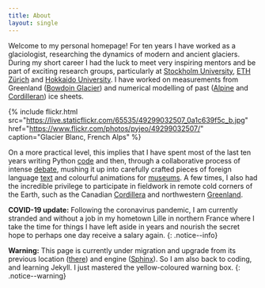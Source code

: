 ```yaml
---
title: About
layout: single
---
```


Welcome to my personal homepage! For ten years I have worked as a
glaciologist, researching the dynamics of modern and ancient glaciers. During
my short career I had the luck to meet very inspiring mentors and be part of
exciting research groups, particularly at [Stockholm University][SU], [ETH
Zürich][ETHZ] and [Hokkaido University][HU]. I have worked on measurements from
Greenland ([Bowdoin Glacier](/bowdoin-glacier/)) and numerical modelling of
past ([Alpine](/alpine-ice-sheet/) and [Cordilleran](/cordilleran-ice-sheet/))
ice sheets.

{% include flickr.html
   src="https://live.staticflickr.com/65535/49299032507_0a1c639f5c_b.jpg"
   href="https://www.flickr.com/photos/pyjeo/49299032507/"
   caption="Glacier Blanc, French Alps" %}

On a more practical level, this implies that I have spent most of the last ten
years writing Python [code](/software-data/) and then, through a collaborative
process of intense [debate](/talks-posters/), mushing it up into carefully
crafted pieces of foreign language [text](/research-papers/) and colourful
animations for [museums](/outreach/). A few times, I also had the incredible
privilege to participate in fieldwork in remote cold corners of the Earth, such
as the Canadian [Cordillera](/cordilleran-ice-sheet/) and northwestern
[Greenland](/bowdoin-glacier/#fieldwork).

**COVID-19 update:**
Following the coronavirus pandemic, I am currently stranded and without a job
in my hometown Lille in northern France where I take the time for things I have
left aside in years and nourish the secret hope to perhaps one day receive a
salary again.
{: .notice--info}

**Warning:**
This page is currently under migration and upgrade from its previous location
([there](https://people.ee.ethz.ch/~juliens/)) and engine
([Sphinx](sphinx-doc.org)). So I am also back to coding, and learning Jekyll.
I just mastered the yellow-coloured warning box.
{: .notice--warning}

[SU]: https://www.natgeo.su.se/english/
[ETHZ]: https://vaw.ethz.ch/en/research/glaciology.html
[HU]: https://www.arc.hokudai.ac.jp/en/
